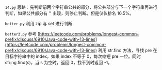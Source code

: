 `14.py` 思路：先判断前两个字符串公共的部分，将公共部分与下一个字符串再进行判断，如果公共部分有 '' 出现，则停止判断。但是仅仅排名 16.5%。

`better.py` 利用 zip 与 set 进行判断.

`better2.py` 参考 [https://leetcode.com/problems/longest-common-prefix/discuss/6910/Java-code-with-13-lines](https://leetcode.com/problems/longest-common-prefix/discuss/6910/Java-code-with-13-lines)
利用 str.find 方法，寻找 pre 在目标字符串中的 index，如果 index 不等于 0，每次缩短 pre 一位。同时 string.find(s)，当 s 为空时，返回 0，找不到时返回 -1。

